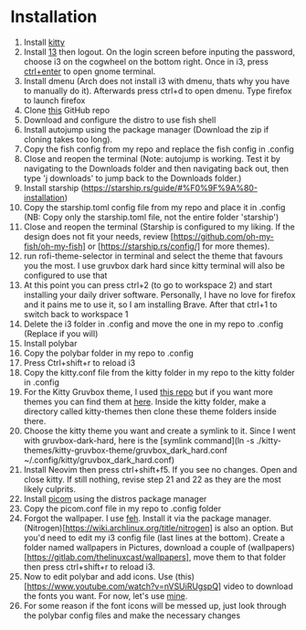 # Installation
1. Install [kitty](https://github.com/kovidgoyal/kitty)
2. Install [13](https://i3wm.org/) then logout. On the login screen before inputing the password, choose i3 on the cogwheel on the bottom right. Once in i3, press [ctrl+enter](https://i3wm.org/docs/userguide.html#_opening_terminals_and_moving_around) to open gnome terminal. 
3. Install dmenu (Arch does not install i3 with dmenu, thats why you have to manually do it). Afterwards press ctrl+d to open dmenu. Type firefox to launch firefox
4. Clone [this](https://github.com/OBrien-reece/linux.git) GitHub repo 
5. Download and configure the distro to use fish shell
6. Install autojump using the package manager (Download the zip if cloning takes too long). 
7. Copy the fish config from my repo and replace the fish config in .config
8. Close and reopen the terminal (Note: autojump is working. Test it by navigating to the Downloads folder and then navigating back out, then type 'j downloads' to jump back to the Downloads folder.)
9. Install starship (https://starship.rs/guide/#%F0%9F%9A%80-installation)
10. Copy the starship.toml config file from my repo and place it in .config (NB: Copy only the starship.toml file, not the entire folder 'starship')
11. Close and reopen the terminal (Starship is configured to my liking. If the design does not fit your needs, review [https://github.com/oh-my-fish/oh-my-fish] or [https://starship.rs/config/] for more themes).
12. run rofi-theme-selector in terminal and select the theme that favours you
 the most. I use gruvbox dark hard since kitty terminal will also be configured to use that
13. At this point you can press ctrl+2 (to go to workspace 2) and start installing your daily driver software. Personally, I have no love for firefox and it pains me to use it, so I am installing Brave. After that ctrl+1 to switch back to workspace 1
14. Delete the i3 folder in .config and move the one in my repo to .config (Replace if you will)
15. Install polybar
16. Copy the polybar folder in my repo to .config
17. Press Ctrl+shift+r to reload i3
18. Copy the kitty.conf file from the kitty folder in my repo to the kitty folder in .config
19. For the Kitty Gruvbox theme, I used [this repo](https://github.com/wdomitrz/kitty-gruvbox-theme.git) but if you want more themes you can find them at [here](https://github.com/dexpota/kitty-themes). Inside the kitty folder, make a directory called kitty-themes then clone these theme folders inside there.
20. Choose the kitty theme you want and create a symlink to it. Since I went with gruvbox-dark-hard, here is the [symlink command](ln -s ./kitty-themes/kitty-gruvbox-theme/gruvbox_dark_hard.conf ~/.config/kitty/gruvbox_dark_hard.conf)
21. Install Neovim then press ctrl+shift+f5. If you see no changes. Open and close kitty. If still nothing, revise step 21 and 22 as they are the most likely culprits.
22. Install [picom](https://github.com/yshui/picom) using the distros package manager
23. Copy the picom.conf file in my repo to .config folder
24. Forgot the wallpaper. I use [feh](https://feh.finalrewind.org/). Install it via the package manager. (Nitrogen)[https://wiki.archlinux.org/title/nitrogen] is also an option. But you'd need to edit my i3 config file (last lines at the bottom). Create a folder named wallpapers in Pictures, download a couple of (wallpapers)[https://gitlab.com/thelinuxcast/wallpapers], move them to that folder then press ctrl+shift+r to reload i3.
25. Now to edit polybar and add icons. Use (this)[https://www.youtube.com/watch?v=nVSUiRUgspQ] video to download the fonts you want. For now, let's use [mine](https://gitlab.com/obrienreece/linux/-/blob/main/fontello-2c4fa7f1.zip). 
26. For some reason if the font icons will be messed up, just look through the polybar config files and make the necessary changes
